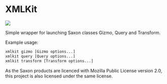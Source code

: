 # XMLKit

[<img src="https://github.com/thms-rmb/xmlkit/workflows/build/badge.svg">](https://github.com/thms-rmb/xmlkit/actions?query=workflow%3Abuild)

Simple wrapper for launching Saxon classes Gizmo, Query and Transform.

Example usage:

```bash
xmlkit gizmo [Gizmo options...]
xmlkit query [Query options...]
xmlkit transform [Transform options...]
```

As the Saxon products are licenced with Mozilla Public License version 2.0, this project is also licensed under the
same license.
